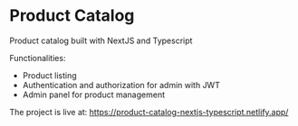 # Product Catalog
Product catalog built with NextJS and Typescript

Functionalities:
 - Product listing
 - Authentication and authorization for admin with JWT
 - Admin panel for product management
 

 The project is live at: https://product-catalog-nextjs-typescript.netlify.app/

